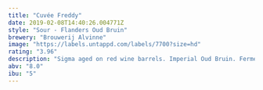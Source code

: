 ```yaml
---
title: "Cuvée Freddy"
date: 2019-02-08T14:40:26.004771Z
style: "Sour - Flanders Oud Bruin"
brewery: "Brouwerij Alvinne"
image: "https://labels.untappd.com/labels/7700?size=hd"
rating: "3.96"
description: "Sigma aged on red wine barrels. Imperial Oud Bruin. Fermented with our own wild house yeast strain 'Morpheus'. "
abv: "8.0"
ibu: "5"
---
```

